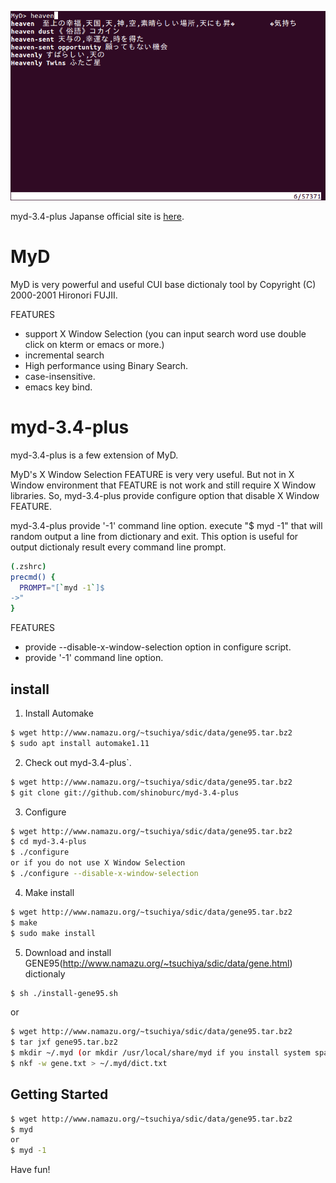 ![myd](myd.png)

myd-3.4-plus Japanse official site is [here](http://dandydot.dyndns.org/software).

# MyD

MyD is very powerful and useful CUI base dictionaly tool by Copyright (C) 2000-2001 Hironori FUJII.

FEATURES
 * support X Window Selection (you can input search word use double click on kterm or emacs or more.)
 * incremental search
 * High performance using Binary Search.
 * case-insensitive.
 * emacs key bind.

# myd-3.4-plus

myd-3.4-plus is a few extension of MyD.


  MyD's X Window Selection FEATURE is very very useful.
  But not in X Window environment that FEATURE is not work and still require X Window libraries.
  So, myd-3.4-plus provide configure option that disable X Window FEATURE.

  myd-3.4-plus provide '-1' command line option.
  execute "$ myd -1" that will random output a line from dictionary and exit.
  This option is useful for output dictionaly result every command line prompt.


  ~~~ sh
  (.zshrc)
  precmd() {
    PROMPT="[`myd -1`]$
  ->"
  }
  ~~~

FEATURES
 * provide --disable-x-window-selection option in configure script.
 * provide '-1' command line option.

## install

1. Install Automake
```sh
$ wget http://www.namazu.org/~tsuchiya/sdic/data/gene95.tar.bz2
$ sudo apt install automake1.11
```
2. Check out myd-3.4-plus`.
```sh
$ wget http://www.namazu.org/~tsuchiya/sdic/data/gene95.tar.bz2
$ git clone git://github.com/shinoburc/myd-3.4-plus
```
3. Configure
```sh
$ wget http://www.namazu.org/~tsuchiya/sdic/data/gene95.tar.bz2
$ cd myd-3.4-plus
$ ./configure
or if you do not use X Window Selection
$ ./configure --disable-x-window-selection
```
4. Make install
```sh
$ wget http://www.namazu.org/~tsuchiya/sdic/data/gene95.tar.bz2
$ make
$ sudo make install
```
5. Download and install GENE95(http://www.namazu.org/~tsuchiya/sdic/data/gene.html) dictionaly
```sh
$ sh ./install-gene95.sh
```
or 
```sh
$ wget http://www.namazu.org/~tsuchiya/sdic/data/gene95.tar.bz2
$ tar jxf gene95.tar.bz2
$ mkdir ~/.myd (or mkdir /usr/local/share/myd if you install system space.)
$ nkf -w gene.txt > ~/.myd/dict.txt
```
## Getting Started
```sh
$ wget http://www.namazu.org/~tsuchiya/sdic/data/gene95.tar.bz2
$ myd
or
$ myd -1
```

Have fun!
